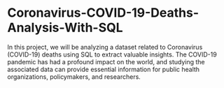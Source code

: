# Coronavirus-COVID-19-Deaths-Analysis-With-SQL
In this project, we will be analyzing a dataset related to Coronavirus (COVID-19) deaths using SQL to extract valuable insights. The COVID-19 pandemic has had a profound impact on the world, and studying the associated data can provide essential information for public health organizations, policymakers, and researchers.
